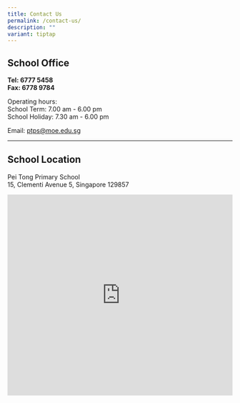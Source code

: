 ```yaml
---
title: Contact Us
permalink: /contact-us/
description: ""
variant: tiptap
---
```

<h2>School Office</h2>
<p><strong>Tel: 6777 5458</strong>&nbsp; &nbsp; &nbsp;
<br><strong>Fax: 6778 9784</strong>
</p>
<p>Operating hours:
<br>School Term: 7.00 am - 6.00 pm
<br>School Holiday: 7.30 am - 6.00 pm</p>
<p>Email:&nbsp;<a href="mailto:ptps@moe.edu.sg" rel="noopener noreferrer nofollow" target="_blank">ptps@moe.edu.sg</a>
</p>
<hr>
<h2>School Location</h2>
<p>Pei Tong Primary School
<br>15, Clementi Avenue 5, Singapore 129857</p>
<div class="iframe-wrapper">
<iframe style="border:0;" height="450" width="100%" allowfullscreen="true" frameborder="0" src="https://www.google.com/maps/embed?pb=!1m18!1m12!1m3!1d3988.7657538469325!2d103.76501567467031!3d1.3161196986713954!2m3!1f0!2f0!3f0!3m2!1i1024!2i768!4f13.1!3m3!1m2!1s0x31da1a84b222873d%3A0xccb2a0c9cb175334!2sPei%20Tong%20Primary%20School!5e0!3m2!1sen!2ssg!4v1685325326739!5m2!1sen!2ssg"></iframe>
</div>
<p></p>